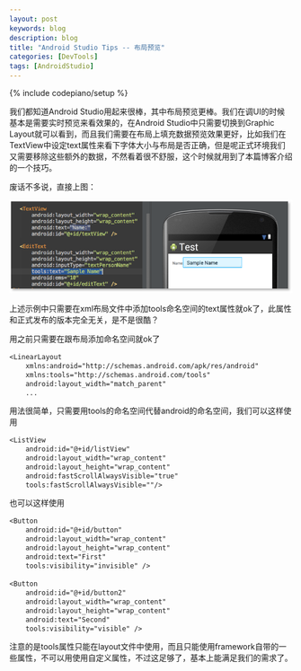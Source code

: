 ```yaml
---
layout: post
keywords: blog
description: blog
title: "Android Studio Tips -- 布局预览"
categories: [DevTools]
tags: [AndroidStudio]
---
```

{% include codepiano/setup %}

我们都知道Android Studio用起来很棒，其中布局预览更棒。我们在调UI的时候基本是需要实时预览来看效果的，在Android Studio中只需要切换到Graphic Layout就可以看到，而且我们需要在布局上填充数据预览效果更好，比如我们在TextView中设定text属性来看下字体大小与布局是否正确，但是呢正式环境我们又需要移除这些额外的数据，不然看着很不舒服，这个时候就用到了本篇博客介绍的一个技巧。

废话不多说，直接上图：

<img src="/image/design-attributes.png"/>

上述示例中只需要在xml布局文件中添加tools命名空间的text属性就ok了，此属性和正式发布的版本完全无关，是不是很酷？

用之前只需要在跟布局添加命名空间就ok了

    <LinearLayout
        xmlns:android="http://schemas.android.com/apk/res/android"
        xmlns:tools="http://schemas.android.com/tools"
        android:layout_width="match_parent"
        ...

用法很简单，只需要用tools的命名空间代替android的命名空间，我们可以这样使用

    <ListView
        android:id="@+id/listView"
        android:layout_width="wrap_content"
        android:layout_height="wrap_content"
        android:fastScrollAlwaysVisible="true"
        tools:fastScrollAlwaysVisible=""/>

也可以这样使用

    <Button
        android:id="@+id/button"
        android:layout_width="wrap_content"
        android:layout_height="wrap_content"
        android:text="First"
        tools:visibility="invisible" />

    <Button
        android:id="@+id/button2"
        android:layout_width="wrap_content"
        android:layout_height="wrap_content"
        android:text="Second"
        tools:visibility="visible" />

注意的是tools属性只能在layout文件中使用，而且只能使用framework自带的一些属性，不可以用使用自定义属性，不过这足够了，基本上能满足我们的需求了。